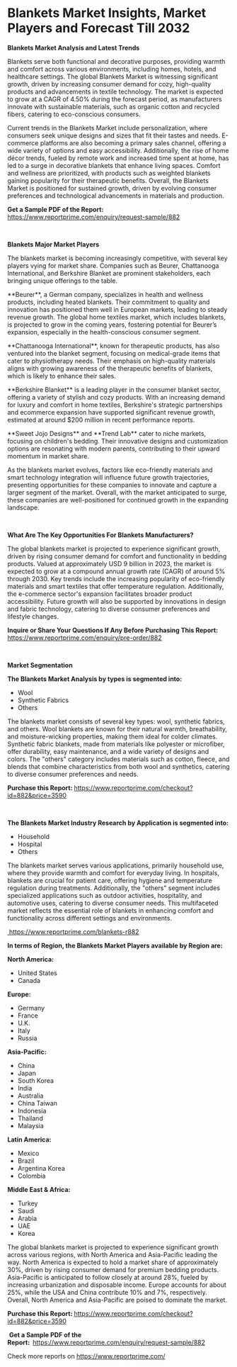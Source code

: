 <p><h1>Blankets Market Insights, Market Players and Forecast Till 2032</h1></p><p><strong>Blankets Market Analysis and Latest Trends</strong></p>
<p><p>Blankets serve both functional and decorative purposes, providing warmth and comfort across various environments, including homes, hotels, and healthcare settings. The global Blankets Market is witnessing significant growth, driven by increasing consumer demand for cozy, high-quality products and advancements in textile technology. The market is expected to grow at a CAGR of 4.50% during the forecast period, as manufacturers innovate with sustainable materials, such as organic cotton and recycled fibers, catering to eco-conscious consumers.</p><p>Current trends in the Blankets Market include personalization, where consumers seek unique designs and sizes that fit their tastes and needs. E-commerce platforms are also becoming a primary sales channel, offering a wide variety of options and easy accessibility. Additionally, the rise of home décor trends, fueled by remote work and increased time spent at home, has led to a surge in decorative blankets that enhance living spaces. Comfort and wellness are prioritized, with products such as weighted blankets gaining popularity for their therapeutic benefits. Overall, the Blankets Market is positioned for sustained growth, driven by evolving consumer preferences and technological advancements in materials and production.</p></p>
<p><strong>Get a Sample PDF of the Report:&nbsp;</strong> <a href="https://www.reportprime.com/enquiry/request-sample/882?utm_campaign=3000&utm_medium=2&utm_source=Github&utm_content=ia&utm_term=18032025&utm_id=blankets">https://www.reportprime.com/enquiry/request-sample/882</a></p>
<p>&nbsp;</p>
<p><strong>Blankets Major Market Players</strong></p>
<p><p>The blankets market is becoming increasingly competitive, with several key players vying for market share. Companies such as Beurer, Chattanooga International, and Berkshire Blanket are prominent stakeholders, each bringing unique offerings to the table.</p><p>**Beurer**, a German company, specializes in health and wellness products, including heated blankets. Their commitment to quality and innovation has positioned them well in European markets, leading to steady revenue growth. The global home textiles market, which includes blankets, is projected to grow in the coming years, fostering potential for Beurer’s expansion, especially in the health-conscious consumer segment.</p><p>**Chattanooga International**, known for therapeutic products, has also ventured into the blanket segment, focusing on medical-grade items that cater to physiotherapy needs. Their emphasis on high-quality materials aligns with growing awareness of the therapeutic benefits of blankets, which is likely to enhance their sales.</p><p>**Berkshire Blanket** is a leading player in the consumer blanket sector, offering a variety of stylish and cozy products. With an increasing demand for luxury and comfort in home textiles, Berkshire's strategic partnerships and ecommerce expansion have supported significant revenue growth, estimated at around $200 million in recent performance reports.</p><p>**Sweet Jojo Designs** and **Trend Lab** cater to niche markets, focusing on children's bedding. Their innovative designs and customization options are resonating with modern parents, contributing to their upward momentum in market share.</p><p>As the blankets market evolves, factors like eco-friendly materials and smart technology integration will influence future growth trajectories, presenting opportunities for these companies to innovate and capture a larger segment of the market. Overall, with the market anticipated to surge, these companies are well-positioned for continued growth in the expanding landscape.</p></p>
<p>&nbsp;</p>
<p><strong>What Are The Key Opportunities For Blankets Manufacturers?</strong></p>
<p><p>The global blankets market is projected to experience significant growth, driven by rising consumer demand for comfort and functionality in bedding products. Valued at approximately USD 9 billion in 2023, the market is expected to grow at a compound annual growth rate (CAGR) of around 5% through 2030. Key trends include the increasing popularity of eco-friendly materials and smart textiles that offer temperature regulation. Additionally, the e-commerce sector's expansion facilitates broader product accessibility. Future growth will also be supported by innovations in design and fabric technology, catering to diverse consumer preferences and lifestyle changes.</p></p>
<p><strong>Inquire or Share Your Questions If Any Before Purchasing This Report:</strong> <a href="https://www.reportprime.com/enquiry/pre-order/882?utm_campaign=3000&utm_medium=2&utm_source=Github&utm_content=ia&utm_term=18032025&utm_id=blankets">https://www.reportprime.com/enquiry/pre-order/882</a></p>
<p>&nbsp;</p>
<p><strong>Market Segmentation</strong></p>
<p><strong>The Blankets Market Analysis by types is segmented into:</strong></p>
<p><ul><li>Wool</li><li>Synthetic Fabrics</li><li>Others</li></ul></p>
<p><p>The blankets market consists of several key types: wool, synthetic fabrics, and others. Wool blankets are known for their natural warmth, breathability, and moisture-wicking properties, making them ideal for colder climates. Synthetic fabric blankets, made from materials like polyester or microfiber, offer durability, easy maintenance, and a wide variety of designs and colors. The "others" category includes materials such as cotton, fleece, and blends that combine characteristics from both wool and synthetics, catering to diverse consumer preferences and needs.</p></p>
<p><strong>Purchase this Report:&nbsp;</strong><a href="https://www.reportprime.com/checkout?id=882&price=3590&utm_campaign=3000&utm_medium=2&utm_source=Github&utm_content=ia&utm_term=18032025&utm_id=blankets">https://www.reportprime.com/checkout?id=882&price=3590</a></p>
<p>&nbsp;</p>
<p><strong>The Blankets Market Industry Research by Application is segmented into:</strong></p>
<p><ul><li>Household</li><li>Hospital</li><li>Others</li></ul></p>
<p><p>The blankets market serves various applications, primarily household use, where they provide warmth and comfort for everyday living. In hospitals, blankets are crucial for patient care, offering hygiene and temperature regulation during treatments. Additionally, the "others" segment includes specialized applications such as outdoor activities, hospitality, and automotive uses, catering to diverse consumer needs. This multifaceted market reflects the essential role of blankets in enhancing comfort and functionality across different settings and environments.</p></p>
<p><a href="https://www.reportprime.com/blankets-r882?utm_campaign=3000&utm_medium=2&utm_source=Github&utm_content=ia&utm_term=18032025&utm_id=blankets">&nbsp;https://www.reportprime.com/blankets-r882</a></p>
<p><strong>In terms of Region, the Blankets Market Players available by Region are:</strong></p>
<p>
    <p> <strong> North America: </strong>
        <ul>
            <li>United States</li>
            <li>Canada</li>
        </ul>
        </p> 
    <p> <strong> Europe: </strong>
        <ul>
            <li>Germany</li>
            <li>France</li>
            <li>U.K.</li>
            <li>Italy</li>
            <li>Russia</li>
        </ul>
        </p> 
    <p> <strong> Asia-Pacific: </strong>
        <ul>
            <li>China</li>
            <li>Japan</li>
            <li>South Korea</li>
            <li>India</li>
            <li>Australia</li>
            <li>China Taiwan</li>
            <li>Indonesia</li>
            <li>Thailand</li>
            <li>Malaysia</li>
        </ul>
        </p> 
    <p> <strong> Latin America: </strong>
        <ul>
            <li>Mexico</li>
            <li>Brazil</li>
            <li>Argentina Korea</li>
            <li>Colombia</li>
        </ul>
        </p> 
    <p> <strong> Middle East & Africa: </strong>
        <ul>
            <li>Turkey</li>
            <li>Saudi</li>
            <li>Arabia</li>
            <li>UAE</li>
            <li>Korea</li>
        </ul>
    </p>
    </p>
<p><p>The global blankets market is projected to experience significant growth across various regions, with North America and Asia-Pacific leading the way. North America is expected to hold a market share of approximately 30%, driven by rising consumer demand for premium bedding products. Asia-Pacific is anticipated to follow closely at around 28%, fueled by increasing urbanization and disposable income. Europe accounts for about 25%, while the USA and China contribute 10% and 7%, respectively. Overall, North America and Asia-Pacific are poised to dominate the market.</p></p>
<p><strong>Purchase this Report: </strong><a href="https://www.reportprime.com/checkout?id=882&price=3590&utm_campaign=3000&utm_medium=2&utm_source=Github&utm_content=ia&utm_term=18032025&utm_id=blankets">https://www.reportprime.com/checkout?id=882&price=3590</a></p>
<p>&nbsp;<strong>Get a Sample PDF of the Report:&nbsp;&nbsp;</strong><a href="https://www.reportprime.com/enquiry/request-sample/882?utm_campaign=3000&utm_medium=2&utm_source=Github&utm_content=ia&utm_term=18032025&utm_id=blankets">https://www.reportprime.com/enquiry/request-sample/882</a></p>
<p><strong></strong></p>
<p>Check more reports on <a href="https://www.reportprime.com/?utm_campaign=3000&utm_medium=2&utm_source=Github&utm_content=ia&utm_term=18032025&utm_id=blankets">https://www.reportprime.com/</a></p>